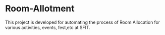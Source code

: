 # Room-Allotment
This project is developed for automating the process of Room Allocation for various activities, events, fest,etc at SFIT.
